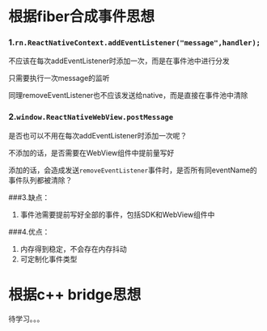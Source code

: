 # 根据fiber合成事件思想

### 1.`rn.ReactNativeContext.addEventListener("message",handler);`

不应该在每次addEventListener时添加一次，而是在事件池中进行分发

只需要执行一次message的监听

同理removeEventListener也不应该发送给native，而是直接在事件池中清除

### 2.`window.ReactNativeWebView.postMessage`
是否也可以不用在每次addEventListener时添加一次呢？

不添加的话，是否需要在WebView组件中提前量写好

添加的话，会造成发送`removeEventListener`事件时，是否所有同eventName的事件队列都被清除？

###3.缺点：
 1. 事件池需要提前写好全部的事件，包括SDK和WebView组件中
 
###4.优点：
 1. 内存得到稳定，不会存在内存抖动
 2. 可定制化事件类型


# 根据c++ bridge思想
待学习。。。
